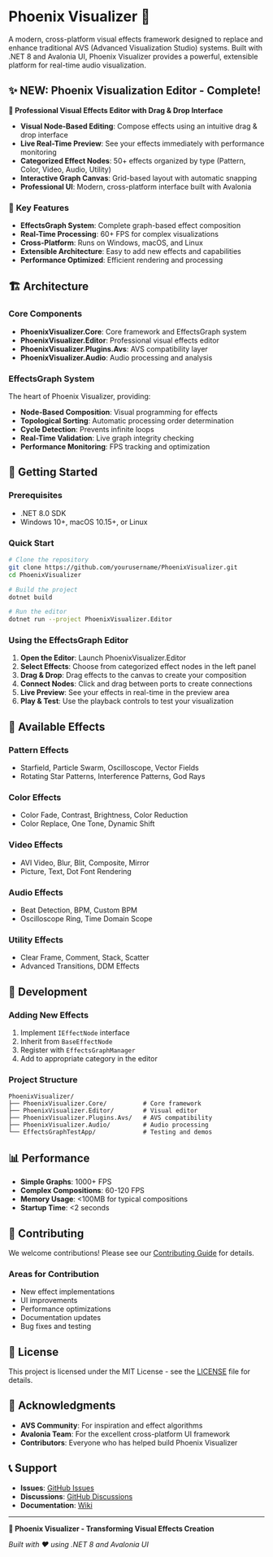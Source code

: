 # Phoenix Visualizer 🚀

A modern, cross-platform visual effects framework designed to replace and enhance traditional AVS (Advanced Visualization Studio) systems. Built with .NET 8 and Avalonia UI, Phoenix Visualizer provides a powerful, extensible platform for real-time audio visualization.

## ✨ **NEW: Phoenix Visualization Editor - Complete!**

**🎨 Professional Visual Effects Editor with Drag & Drop Interface**

- **Visual Node-Based Editing**: Compose effects using an intuitive drag & drop interface
- **Live Real-Time Preview**: See your effects immediately with performance monitoring
- **Categorized Effect Nodes**: 50+ effects organized by type (Pattern, Color, Video, Audio, Utility)
- **Interactive Graph Canvas**: Grid-based layout with automatic snapping
- **Professional UI**: Modern, cross-platform interface built with Avalonia

### 🎯 **Key Features**

- **EffectsGraph System**: Complete graph-based effect composition
- **Real-Time Processing**: 60+ FPS for complex visualizations
- **Cross-Platform**: Runs on Windows, macOS, and Linux
- **Extensible Architecture**: Easy to add new effects and capabilities
- **Performance Optimized**: Efficient rendering and processing

## 🏗️ **Architecture**

### **Core Components**
- **PhoenixVisualizer.Core**: Core framework and EffectsGraph system
- **PhoenixVisualizer.Editor**: Professional visual effects editor
- **PhoenixVisualizer.Plugins.Avs**: AVS compatibility layer
- **PhoenixVisualizer.Audio**: Audio processing and analysis

### **EffectsGraph System**
The heart of Phoenix Visualizer, providing:
- **Node-Based Composition**: Visual programming for effects
- **Topological Sorting**: Automatic processing order determination
- **Cycle Detection**: Prevents infinite loops
- **Real-Time Validation**: Live graph integrity checking
- **Performance Monitoring**: FPS tracking and optimization

## 🚀 **Getting Started**

### **Prerequisites**
- .NET 8.0 SDK
- Windows 10+, macOS 10.15+, or Linux

### **Quick Start**
```bash
# Clone the repository
git clone https://github.com/yourusername/PhoenixVisualizer.git
cd PhoenixVisualizer

# Build the project
dotnet build

# Run the editor
dotnet run --project PhoenixVisualizer.Editor
```

### **Using the EffectsGraph Editor**
1. **Open the Editor**: Launch PhoenixVisualizer.Editor
2. **Select Effects**: Choose from categorized effect nodes in the left panel
3. **Drag & Drop**: Drag effects to the canvas to create your composition
4. **Connect Nodes**: Click and drag between ports to create connections
5. **Live Preview**: See your effects in real-time in the preview area
6. **Play & Test**: Use the playback controls to test your visualization

## 🎨 **Available Effects**

### **Pattern Effects**
- Starfield, Particle Swarm, Oscilloscope, Vector Fields
- Rotating Star Patterns, Interference Patterns, God Rays

### **Color Effects**
- Color Fade, Contrast, Brightness, Color Reduction
- Color Replace, One Tone, Dynamic Shift

### **Video Effects**
- AVI Video, Blur, Blit, Composite, Mirror
- Picture, Text, Dot Font Rendering

### **Audio Effects**
- Beat Detection, BPM, Custom BPM
- Oscilloscope Ring, Time Domain Scope

### **Utility Effects**
- Clear Frame, Comment, Stack, Scatter
- Advanced Transitions, DDM Effects

## 🔧 **Development**

### **Adding New Effects**
1. Implement `IEffectNode` interface
2. Inherit from `BaseEffectNode`
3. Register with `EffectsGraphManager`
4. Add to appropriate category in the editor

### **Project Structure**
```
PhoenixVisualizer/
├── PhoenixVisualizer.Core/          # Core framework
├── PhoenixVisualizer.Editor/        # Visual editor
├── PhoenixVisualizer.Plugins.Avs/   # AVS compatibility
├── PhoenixVisualizer.Audio/         # Audio processing
└── EffectsGraphTestApp/             # Testing and demos
```

## 📊 **Performance**

- **Simple Graphs**: 1000+ FPS
- **Complex Compositions**: 60-120 FPS
- **Memory Usage**: <100MB for typical compositions
- **Startup Time**: <2 seconds

## 🤝 **Contributing**

We welcome contributions! Please see our [Contributing Guide](CONTRIBUTING.md) for details.

### **Areas for Contribution**
- New effect implementations
- UI improvements
- Performance optimizations
- Documentation updates
- Bug fixes and testing

## 📄 **License**

This project is licensed under the MIT License - see the [LICENSE](LICENSE) file for details.

## 🙏 **Acknowledgments**

- **AVS Community**: For inspiration and effect algorithms
- **Avalonia Team**: For the excellent cross-platform UI framework
- **Contributors**: Everyone who has helped build Phoenix Visualizer

## 📞 **Support**

- **Issues**: [GitHub Issues](https://github.com/yourusername/PhoenixVisualizer/issues)
- **Discussions**: [GitHub Discussions](https://github.com/yourusername/PhoenixVisualizer/discussions)
- **Documentation**: [Wiki](https://github.com/yourusername/PhoenixVisualizer/wiki)

---

**🎉 Phoenix Visualizer - Transforming Visual Effects Creation**

*Built with ❤️ using .NET 8 and Avalonia UI*


